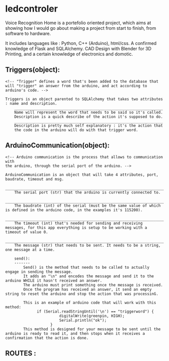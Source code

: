 # ledcontroler

Voice Recognition Home is a portefolio oriented project, which aims at showing how I would go about making a project from start to finish, from software to hardware.

It includes languages like : Python, C++ (Arduino), html/css.
A confirmed knowledge of Flask and SQLAlchemy.
CAD Design with Blender for 3D Printing, and a certain knowledge of electronics and domotic.

Triggers(object):
-----------------
    <!-- "Trigger" defines a word that's been added to the database that will "trigger" an answer from the arduino, and act according to arduino's code. -->

    Triggers is an object parented to SQLAlchemy that takes two attributes : name and description.
        __________________________________________________________________
        Name will represent the word that needs to be said so it's called.
        Description is a quick describe of the action it's supposed to do.
        __________________________________________________________________
        Description is pretty much self explanatory : it's the action that 
        the code in the arduino will do with that trigger word.

ArduinoCommunication(object):
-----------------------------
    <!-- Arduino communication is the process that allows to communication with
    the arduino, through the serial port of the arduino. -->

    ArduinoCommunication is an object that will take 4 attributes, port, baudrate, timeout and msg.
        _______________________________________________________________________
        The serial port (str) that the arduino is currently connected to.
        _______________________________________________________________________
        The baudrate (int) of the serial (must be the same value of which is defined in the arduino code, in the examples it's 115200). 
        _______________________________________________________________________
        The timeout (int) that's needed for sending and receiving messages, for this app everything is setup to be working with a timeout of value 0.
        _______________________________________________________________________
        The message (str) that needs to be sent. It needs to be a string, one message at a time.

        send():
        -------
            Send() is the method that needs to be called to actually engage in sending the message.
            It adds an "\n" and encodes the message and send it to the arduino WHILE it hasn't received an answer.
            The arduino must print something once the message is received.
            Once the program has received an answer, it send an empty string to reset the arduino and stop the action that was processinG.
            
            This is an example of arduino code that will work with this method:
                  if (Serial.readStringUntil('\n') == "triggerword") {
                            digitalWrite(greenpin, HIGH);
                            Serial.println("ok");
                        } 
            This method is designed for your message to be sent until the arduino is ready to read it, and then stops when it receives a confirmation that the action is done.


ROUTES :
--------
    
